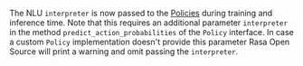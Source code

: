 The NLU `interpreter` is now passed to the [Policies](./policies.mdx) during training and
inference time. Note that this requires an additional parameter `interpreter` in the
method `predict_action_probabilities` of the `Policy` interface. In case a
custom `Policy` implementation doesn't provide this parameter Rasa Open Source
will print a warning and omit passing the `interpreter`.
